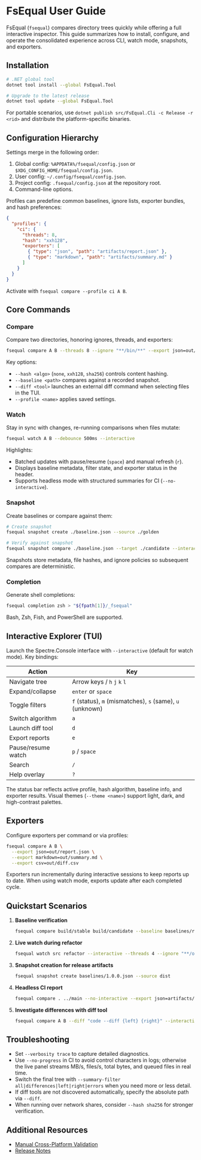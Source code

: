 # FsEqual User Guide

FsEqual (`fsequal`) compares directory trees quickly while offering a full interactive inspector. This guide summarizes how to install, configure, and operate the consolidated experience across CLI, watch mode, snapshots, and exporters.

## Installation

```bash
# .NET global tool
dotnet tool install --global FsEqual.Tool

# Upgrade to the latest release
dotnet tool update --global FsEqual.Tool
```

For portable scenarios, use `dotnet publish src/FsEqual.Cli -c Release -r <rid>` and distribute the platform-specific binaries.

## Configuration Hierarchy

Settings merge in the following order:

1. Global config: `%APPDATA%/fsequal/config.json` or `$XDG_CONFIG_HOME/fsequal/config.json`.
2. User config: `~/.config/fsequal/config.json`.
3. Project config: `.fsequal/config.json` at the repository root.
4. Command-line options.

Profiles can predefine common baselines, ignore lists, exporter bundles, and hash preferences:

```json
{
  "profiles": {
    "ci": {
      "threads": 8,
      "hash": "xxh128",
      "exporters": [
        { "type": "json", "path": "artifacts/report.json" },
        { "type": "markdown", "path": "artifacts/summary.md" }
      ]
    }
  }
}
```

Activate with `fsequal compare --profile ci A B`.

## Core Commands

### Compare

Compare two directories, honoring ignores, threads, and exporters:

```bash
fsequal compare A B --threads 8 --ignore "**/bin/**" --export json=out/report.json
```

Key options:

- `--hash <algo>` (`none`, `xxh128`, `sha256`) controls content hashing.
- `--baseline <path>` compares against a recorded snapshot.
- `--diff <tool>` launches an external diff command when selecting files in the TUI.
- `--profile <name>` applies saved settings.

### Watch

Stay in sync with changes, re-running comparisons when files mutate:

```bash
fsequal watch A B --debounce 500ms --interactive
```

Highlights:

- Batched updates with pause/resume (`space`) and manual refresh (`r`).
- Displays baseline metadata, filter state, and exporter status in the header.
- Supports headless mode with structured summaries for CI (`--no-interactive`).

### Snapshot

Create baselines or compare against them:

```bash
# Create snapshot
fsequal snapshot create ./baseline.json --source ./golden

# Verify against snapshot
fsequal snapshot compare ./baseline.json --target ./candidate --interactive
```

Snapshots store metadata, file hashes, and ignore policies so subsequent compares are deterministic.

### Completion

Generate shell completions:

```bash
fsequal completion zsh > "${fpath[1]}/_fsequal"
```

Bash, Zsh, Fish, and PowerShell are supported.

## Interactive Explorer (TUI)

Launch the Spectre.Console interface with `--interactive` (default for watch mode). Key bindings:

| Action | Key |
| --- | --- |
| Navigate tree | Arrow keys / `h` `j` `k` `l` |
| Expand/collapse | `enter` or `space` |
| Toggle filters | `f` (status), `m` (mismatches), `s` (same), `u` (unknown) |
| Switch algorithm | `a` |
| Launch diff tool | `d` |
| Export reports | `e` |
| Pause/resume watch | `p` / `space` |
| Search | `/` |
| Help overlay | `?` |

The status bar reflects active profile, hash algorithm, baseline info, and exporter results. Visual themes (`--theme <name>`) support light, dark, and high-contrast palettes.

## Exporters

Configure exporters per command or via profiles:

```bash
fsequal compare A B \
  --export json=out/report.json \
  --export markdown=out/summary.md \
  --export csv=out/diff.csv
```

Exporters run incrementally during interactive sessions to keep reports up to date. When using watch mode, exports update after each completed cycle.

## Quickstart Scenarios

1. **Baseline verification**
   ```bash
   fsequal compare build/stable build/candidate --baseline baselines/release.json --profile ci
   ```
2. **Live watch during refactor**
   ```bash
   fsequal watch src refactor --interactive --threads 4 --ignore "**/obj/**"
   ```
3. **Snapshot creation for release artifacts**
   ```bash
   fsequal snapshot create baselines/1.0.0.json --source dist
   ```
4. **Headless CI report**
   ```bash
   fsequal compare . ../main --no-interactive --export json=artifacts/report.json --export markdown=artifacts/summary.md
   ```
5. **Investigate differences with diff tool**
   ```bash
   fsequal compare A B --diff "code --diff {left} {right}" --interactive
   ```

## Troubleshooting

- Set `--verbosity trace` to capture detailed diagnostics.
- Use `--no-progress` in CI to avoid control characters in logs; otherwise the live panel streams MB/s, files/s, total bytes, and queued files in real time.
- Switch the final tree with `--summary-filter all|differences|left|right|errors` when you need more or less detail.
- If diff tools are not discovered automatically, specify the absolute path via `--diff`.
- When running over network shares, consider `--hash sha256` for stronger verification.

## Additional Resources

- [Manual Cross-Platform Validation](manual-validation.md)
- [Release Notes](release-notes.md)

